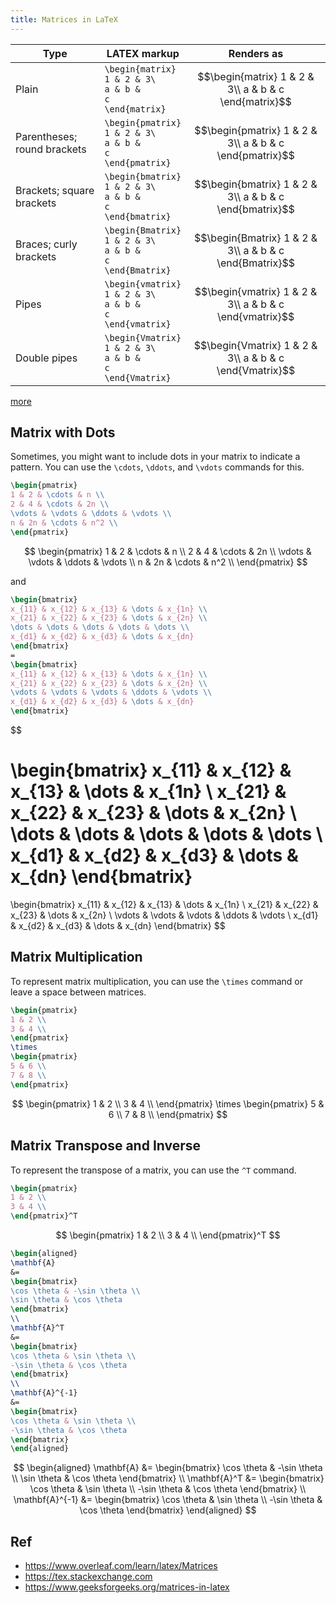 ```yaml
---
title: Matrices in LaTeX
---
```

 

| Type                        | LATEX markup                                   | Renders as                                                      |
|-----------------------------|-----------------------------------------------|-----------------------------------------------------------------|
| Plain                       | <code>\begin{matrix}<br>1 & 2 & 3\\<br>a & b & c<br>\end{matrix}</code> | $$\begin{matrix} 1 & 2 & 3\\ a & b & c \end{matrix}$$             |
| Parentheses; round brackets | <code>\begin{pmatrix}<br>1 & 2 & 3\\<br>a & b & c<br>\end{pmatrix}</code> | $$\begin{pmatrix} 1 & 2 & 3\\ a & b & c \end{pmatrix}$$             |
| Brackets; square brackets   | <code>\begin{bmatrix}<br>1 & 2 & 3\\<br>a & b & c<br>\end{bmatrix}</code> | $$\begin{bmatrix} 1 & 2 & 3\\ a & b & c \end{bmatrix}$$             |
| Braces; curly brackets      | <code>\begin{Bmatrix}<br>1 & 2 & 3\\<br>a & b & c<br>\end{Bmatrix}</code> | $$\begin{Bmatrix} 1 & 2 & 3\\ a & b & c \end{Bmatrix}$$             |
| Pipes                       | <code>\begin{vmatrix}<br>1 & 2 & 3\\<br>a & b & c<br>\end{vmatrix}</code> | $$\begin{vmatrix} 1 & 2 & 3\\ a & b & c \end{vmatrix}$$             |
| Double pipes                | <code>\begin{Vmatrix}<br>1 & 2 & 3\\<br>a & b & c<br>\end{Vmatrix}</code> | $$\begin{Vmatrix} 1 & 2 & 3\\ a & b & c \end{Vmatrix}$$             |

[more](https://www.overleaf.com/learn/latex/Matrices#amsmath_matrix_environments)
 


## Matrix with Dots
Sometimes, you might want to include dots in your matrix to indicate a pattern. You can use the `\cdots`, `\ddots`, and `\vdots` commands for this.

```latex
\begin{pmatrix}
1 & 2 & \cdots & n \\
2 & 4 & \cdots & 2n \\
\vdots & \vdots & \ddots & \vdots \\
n & 2n & \cdots & n^2 \\
\end{pmatrix}

```

$$
\begin{pmatrix}
1 & 2 & \cdots & n \\
2 & 4 & \cdots & 2n \\
\vdots & \vdots & \ddots & \vdots \\
n & 2n & \cdots & n^2 \\
\end{pmatrix}
$$

and

```latex
\begin{bmatrix}
x_{11} & x_{12} & x_{13} & \dots & x_{1n} \\
x_{21} & x_{22} & x_{23} & \dots & x_{2n} \\
\dots & \dots & \dots & \dots & \dots \\
x_{d1} & x_{d2} & x_{d3} & \dots & x_{dn}
\end{bmatrix}
=
\begin{bmatrix}
x_{11} & x_{12} & x_{13} & \dots & x_{1n} \\
x_{21} & x_{22} & x_{23} & \dots & x_{2n} \\
\vdots & \vdots & \vdots & \ddots & \vdots \\
x_{d1} & x_{d2} & x_{d3} & \dots & x_{dn}
\end{bmatrix}
```

$$ 
 
\begin{bmatrix}
x_{11} & x_{12} & x_{13} & \dots & x_{1n} \\
x_{21} & x_{22} & x_{23} & \dots & x_{2n} \\
\dots & \dots & \dots & \dots & \dots \\
x_{d1} & x_{d2} & x_{d3} & \dots & x_{dn}
\end{bmatrix}
=
\begin{bmatrix}
x_{11} & x_{12} & x_{13} & \dots & x_{1n} \\
x_{21} & x_{22} & x_{23} & \dots & x_{2n} \\
\vdots & \vdots & \vdots & \ddots & \vdots \\
x_{d1} & x_{d2} & x_{d3} & \dots & x_{dn}
\end{bmatrix}
$$


## Matrix Multiplication
To represent matrix multiplication, you can use the `\times` command or leave a space between matrices.

```latex
\begin{pmatrix}
1 & 2 \\
3 & 4 \\
\end{pmatrix}
\times
\begin{pmatrix}
5 & 6 \\
7 & 8 \\
\end{pmatrix}
```

$$
\begin{pmatrix}
1 & 2 \\
3 & 4 \\
\end{pmatrix}
\times
\begin{pmatrix}
5 & 6 \\
7 & 8 \\
\end{pmatrix}
$$

## Matrix Transpose and Inverse
To represent the transpose of a matrix, you can use the `^T` command.
```latex
\begin{pmatrix}
1 & 2 \\
3 & 4 \\
\end{pmatrix}^T

```

$$
\begin{pmatrix}
1 & 2 \\
3 & 4 \\
\end{pmatrix}^T
$$
 
```latex 
\begin{aligned}
\mathbf{A}
&=
\begin{bmatrix}
\cos \theta & -\sin \theta \\
\sin \theta & \cos \theta
\end{bmatrix}
\\
\mathbf{A}^T
&=
\begin{bmatrix}
\cos \theta & \sin \theta \\
-\sin \theta & \cos \theta
\end{bmatrix}
\\
\mathbf{A}^{-1}
&=
\begin{bmatrix}
\cos \theta & \sin \theta \\
-\sin \theta & \cos \theta
\end{bmatrix}
\end{aligned}

 ```

$$
\begin{aligned}
\mathbf{A}
&=
\begin{bmatrix}
\cos \theta & -\sin \theta \\
\sin \theta & \cos \theta
\end{bmatrix}
\\
\mathbf{A}^T
&=
\begin{bmatrix}
\cos \theta & \sin \theta \\
-\sin \theta & \cos \theta
\end{bmatrix}
\\
\mathbf{A}^{-1}
&=
\begin{bmatrix}
\cos \theta & \sin \theta \\
-\sin \theta & \cos \theta
\end{bmatrix}
\end{aligned}
$$

## Ref
- <https://www.overleaf.com/learn/latex/Matrices>
- <https://tex.stackexchange.com>
- <https://www.geeksforgeeks.org/matrices-in-latex>